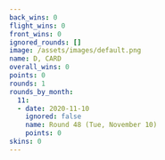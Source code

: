 ```yaml
---
back_wins: 0
flight_wins: 0
front_wins: 0
ignored_rounds: []
image: /assets/images/default.png
name: D, CARD
overall_wins: 0
points: 0
rounds: 1
rounds_by_month:
  11:
  - date: 2020-11-10
    ignored: false
    name: Round 48 (Tue, November 10)
    points: 0
skins: 0
---
```

